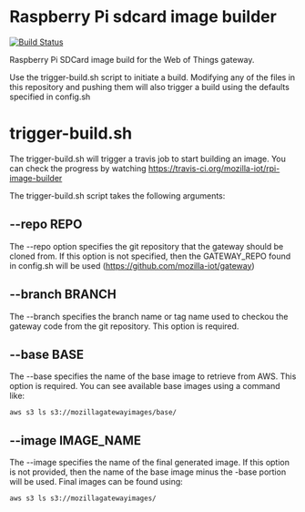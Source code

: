 # Raspberry Pi sdcard image builder

[![Build Status](https://travis-ci.org/mozilla-iot/rpi-image-builder.svg?branch=master)](https://travis-ci.org/mozilla-iot/rpi-image-builder)

Raspberry Pi SDCard image build for the Web of Things gateway.

Use the trigger-build.sh script to initiate a build. Modifying
any of the files in this repository and pushing them will also
trigger a build using the defaults specified in config.sh

# trigger-build.sh

The trigger-build.sh will trigger a travis job to start
building an image. You can check the progress by watching
https://travis-ci.org/mozilla-iot/rpi-image-builder

The trigger-build.sh script takes the following arguments:

## --repo REPO

The --repo option specifies the git repository that the
gateway should be cloned from. If this option is not
specified, then the GATEWAY_REPO found in config.sh will
be used (https://github.com/mozilla-iot/gateway)

## --branch BRANCH

The --branch specifies the branch name or tag name used to
checkou the gateway code from the git repository. This option
is required.

## --base BASE

The --base specifies the name of the base image to retrieve
from AWS. This option is required. You can see available base
images using a command like:
```
aws s3 ls s3://mozillagatewayimages/base/
```

## --image IMAGE_NAME

The --image specifies the name of the final generated image.
If this option is not provided, then the name of the base
image minus the -base portion will be used. Final images can
be found using:
```
aws s3 ls s3://mozillagatewayimages/
```
